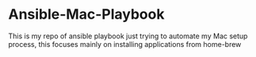 # Ansible-Mac-Playbook
This is my repo of ansible playbook just trying to automate my Mac setup process, this focuses mainly on installing applications from home-brew
